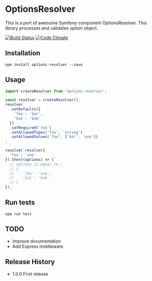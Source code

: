 # OptionsResolver

This is a port of awesome Symfony component OptionsResolver.
This library processes and validates option object.

[![Build Status](https://travis-ci.org/krachot/options-resolver.svg?branch=master)](https://travis-ci.org/krachot/options-resolver)
[![Code Climate](https://codeclimate.com/github/krachot/options-resolver/badges/gpa.svg)](https://codeclimate.com/github/krachot/options-resolver)

## Installation

```
npm install options-resolver --save
```

## Usage

```js
import createResolver from 'options-resolver';

const resolver = createResolver();
resolver
  .setDefaults({
    'foo': 'bar',
    'baz': 'bam'
  })
  .setRequired('foo')
  .setAllowedTypes('foo', 'string')
  .setAllowedValues('foo', ['bar', 'one'])
;

resolver.resolve({
  'foo': 'one'
}).then((options) => {
  // options is equal to :
  // {
  //    'foo': 'one',
  //    'baz': 'bam'
  // }
});

```

## Run tests

```
npm run test
```

## TODO

* Improve documentation
* Add Express middleware

## Release History

* 1.0.0 First release




